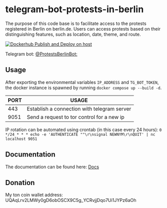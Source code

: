 # telegram-bot-protests-in-berlin
The purpose of this code base is to facilitate access to the protests registered in Berlin on berlin.de. Users can access protests based on their distinguishing features, such as location, date, theme, and route.

[![Dockerhub Publish and Deploy on host](https://github.com/Mamdasn/telegram-bot-protests-in-berlin/actions/workflows/build-and-push-to-dockerhub-deploy-on-host.yaml/badge.svg)](https://github.com/Mamdasn/telegram-bot-protests-in-berlin/actions/workflows/build-and-push-to-dockerhub-deploy-on-host.yaml)

Telegram bot: [@ProtestsBerlinBot:](https://t.me/ProtestsBerlinBot)

## Usage
After exporting the environmental variables `IP_ADDRESS` and `TG_BOT_TOKEN`, the docker instance is spawned by running `docker compose up --build -d`.

| PORT | USAGE |
|------|-------|
| 443  | Establish a connection with telegram server |
| 9051 | Send a request to tor control for a new ip |

IP rotation can be automated using crontab (in this case every 24 hours):
`0 */24 * * * echo -e 'AUTHENTICATE ""\r\nsignal NEWNYM\r\nQUIT' | nc localhost 9051`

## Documentation
The documentation can be found here: [Docs](https://mamdasn.github.io/telegram-bot-protests-in-berlin/)

## Donation
My ton coin wallet address: UQAqLrv2LMWy0gD6obOSCX9C5g_YCRvjjDqo7Ui1JYPz6aOh
